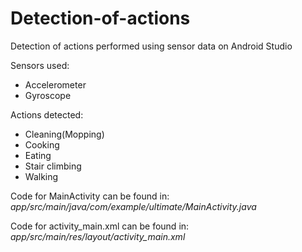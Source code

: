 # Detection-of-actions
Detection of actions performed using sensor data on Android Studio

Sensors used:
- Accelerometer
- Gyroscope


Actions detected: 
- Cleaning(Mopping)
- Cooking
- Eating 
- Stair climbing
- Walking

Code for MainActivity can be found in: *app/src/main/java/com/example/ultimate/MainActivity.java*

Code for activity_main.xml can be found in: *app/src/main/res/layout/activity_main.xml*

